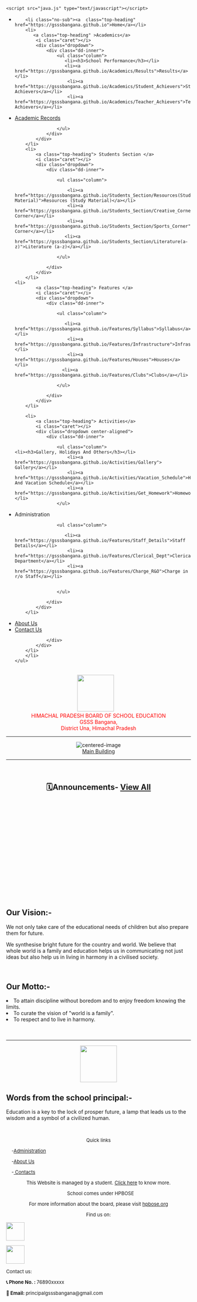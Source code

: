 
<html>
<head>
    <meta name="viewport" content="width=device-width, initial-scale=1.0">
    <title>Home | GSSSBangana</title>
    <link href="main.css" rel="stylesheet" type="text/css" />

    <script src="java.js" type="text/javascript"></script>

   <link rel=" icon" href="/hpbose.ICO" type="image/x-icon"/>
<link rel="shortcut icon" href="/hpbose.ICO" type="image/x-icon"/>
<meta name="description" content=""/>
<meta property="og:image" content="https://i.imgur.com/DG2HG8s.png">
<link rel="apple-touch-icon" sizes="152x152" href="/apple-touch-icon-152x152-precomposed.png"/>
<link rel="apple-touch-icon" sizes="120x120" href="/apple-touch-icon-120x120-precomposed.png"/>

</head>
<body>
<cure>
<nav id="ddmenu">
    <div class="menu-icon"></div>
    <ul>
        <li class="full-width">
            
                     
        <li class="no-sub"><a  class="top-heading" href="https://gsssbangana.github.io">Home</a></li>
        <li>
           <a class="top-heading" >Academics</a>
            <i class="caret"></i>
            <div class="dropdown">
                <div class="dd-inner">
                    <ul class="column">
                       <li><h3>School Performance</h3></li>
                       <li><a href="https://gsssbangana.github.io/Academics/Results">Results</a></li>
                        <li><a href="https://gsssbangana.github.io/Academics/Student_Achievers">Student Achievers</a></li>
                        <li><a href="https://gsssbangana.github.io/Academics/Teacher_Achievers">Teacher Achievers</a></li>
<li><a href="https://gsssbangana.github.io/Academics/Academic_Records">Academic Records</a></li>
                         
                      
                    </ul>
                </div>
            </div>
        </li>
        <li>
            <a class="top-heading"> Students Section </a>
            <i class="caret"></i>
            <div class="dropdown">
                <div class="dd-inner">
                   
                    <ul class="column">
                     
                        <li><a href="https://gsssbangana.github.io/Students_Section/Resources(Study Material)">Resources (Study Material)</a></li>
                        <li><a href="https://gsssbangana.github.io/Students_Section/Creative_Corner">Creative Corner</a></li>
                        <li><a href="https://gsssbangana.github.io/Students_Section/Sports_Corner">Sports Corner</a></li>
                       <li><a href="https://gsssbangana.github.io/Students_Section/Literature(a-z)">Literature (a-z)</a></li>
                       
                    </ul>
                   
                </div>
            </div>
        </li>
    <li>
            <a class="top-heading"> Features </a>
            <i class="caret"></i>
            <div class="dropdown">
                <div class="dd-inner">
                   
                    <ul class="column">
                     
                       <li><a href="https://gsssbangana.github.io/Features/Syllabus">Syllabus</a></li>
                        <li><a href="https://gsssbangana.github.io/Features/Infrastructure">Infrastructure</a></li>
                        <li><a href="https://gsssbangana.github.io/Features/Houses">Houses</a></li>
                      <li><a href="https://gsssbangana.github.io/Features/Clubs">Clubs</a></li>
                       
                    </ul>
                   
                </div>
            </div>
        </li>
       
        <li>
            <a class="top-heading"> Activities</a>
            <i class="caret"></i>
            <div class="dropdown center-aligned">
                <div class="dd-inner">
                
                    <ul class="column">
    <li><h3>Gallery, Holidays And Others</h3></li>
                        <li><a href="https://gsssbangana.github.io/Activities/Gallery"> Gallery</a></li>
                        <li><a href="https://gsssbangana.github.io/Activities/Vacation_Schedule">Holidays And Vacation Schedule</a></li>
                        <li><a href="https://gsssbangana.github.io/Activities/Get_Homework">Homework</a></li>
                    </ul>
  <li>
            <a class="top-heading"> Administration </a>
            <i class="caret"></i>
            <div class="dropdown">
                <div class="dd-inner">
                   
                    <ul class="column">
                     
                       <li><a href="https://gsssbangana.github.io/Features/Staff_Details">Staff Details</a></li>
                        <li><a href="https://gsssbangana.github.io/Features/Clerical_Dept">Clerical Department</a></li>
                        <li><a href="https://gsssbangana.github.io/Features/Charge_R&O">Charge in r/o Staff</a></li>
                      
                       
                    </ul>
                   
                </div>
            </div>
        </li>
 
<li class="no-sub">
            <a class="top-heading" href="https://gsssbangana.github.io/About_Us">About Us</a>
 </li>
<li class="no-sub">
            <a class="top-heading" href="https://gsssbangana.github.io/Contacts">Contact Us</a>
        </li>
       
                </div>
            </div>
        </li>
        </li>
    </ul>
</nav>

<br>
<center>
<a href="https://gsssbangana.github.io/"><img src="hpboard.png" width="100px" class="center"></a>
&nbsp; &nbsp;<br> <font color="red"> HIMACHAL PRADESH BOARD OF SCHOOL EDUCATION
<br>
 GSSS Bangana,
<br>District Una, Himachal Pradesh</font><hr>
</center>
<center>
<div id="object">
<img src="images/School01.png"  alt="centered-image">
  <div class="text"><u>Main Building</u></div>
</div>
</center>
<hr>
<br>
<div class="container1">
<div>
 <div class="item">
<div class="anli">

<announcements>
<h2 align="center">🗓️Announcements- <a href="https://gsssbangana.github.io/Announcements">View All</a> </h2></announcements>
<br>
<ul> 
<marquee direction="up" scrollamount="3">
<p align="center"> <a href="#">Regarding exams conducted on date --/--/2023</a></p>
<br>
 <p align="center"><a href="#">Regarding Results of exams conducted on date --/--/2023</a> </p>
<br>
 <p align="center"><a href="#">Coming-up events (2023)</a> </p>
<br>
 <p align="center"><a href="#">Holidays Homework for vacation period --/--/2023 to --/--/2023</a> </p>
</marquee>
</ul></div> </div> 


 
<div class="item">


<h2> Our <unlight><hilight>Vision</hilight></unlight>:-</h2>
<beauty>
<p> We not only take care of the educational needs of children but also prepare them for future.</p>
<p> We synthesise bright future for the country and world. We believe that whole world is a family and education helps us in communicating not just ideas but also help us in living in harmony in a civilised society. </p>
</beauty> 
<br>


<h2> Our <unlight><hilight>Motto</hilight></unlight>:-</h2>
<beauty>
<li> To attain discipline without boredom and to enjoy freedom knowing the limits. </li>
<li> To curate the vision of "world is a family". </li>
<li> To respect and to live in harmony. </li>

</beauty> 
</div>
</div>
</div>
<br>
<br>
<hr>





<center>

<img src="images/man.png" width="100px"  class="roundimg"> 
</center>
<block1>
<h2>Words from the school principal:-</h2>

<p> Education is a key to the lock of prosper future, a lamp that leads us to the wisdom and a symbol of a civilized human. </p>




</block1>
</cure>
<br>
<footer>
<font size="2">
<div id="container">


<div>
<p align="center"> Quick links </p>

<p>  &nbsp;    &nbsp;  -<a href='https://gsssbangana.github.io/Administration'>Administration</a>&nbsp;    &nbsp; </p>
<p>    &nbsp;    &nbsp;    -<a href='https://gsssbangana.github.io/About_Us' text-decoration="none">About Us</a>&nbsp;    &nbsp; </p>
<p>     &nbsp;    &nbsp;   -<a href='https://gsssbangana.github.io/Contacts'> Contacts</a> &nbsp;    &nbsp;</p>


</div>


<div>
<p align="center"> This Website is managed by a student. <a href="https://gsssbangana.github.io/Web_Management">Click here</a> to know more. </p>

<p align="center">  &nbsp;    &nbsp;School comes under HPBOSE </p>

<p align="center"> For more information about the board, please visit <a href="https://hpbose.org">hpbose.org</a> </p>
</div>

<div>
<p align="center"> Find us on: </p>

<a href="https://www.youtube.com/channel/UCkt6jHoPeACKuQqsvIUKlCw"> <img src="images/youtube.png" width="50px"> </a>

<a href="#"> <img src="images/facebook.png" width="50px"> </a>
</div>

<div align="left">
<p> Contact us: </p>
<p> <strong>📞 Phone No. : </strong>
76890xxxxx </p>
<p><strong> 📧 Email: </strong>
principalgsssbangana@gmail.com</p>
</div>
